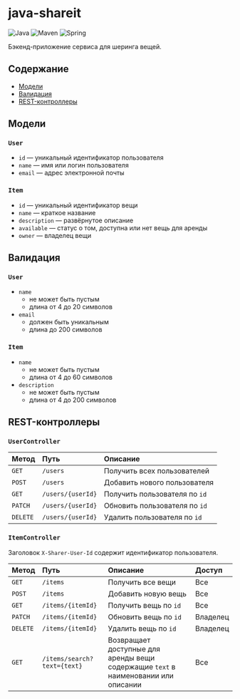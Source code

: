 # java-shareit
![Java](https://img.shields.io/badge/java-%23ED8B00.svg?style=for-the-badge&logo=openjdk&logoColor=white)
![Maven](https://img.shields.io/badge/apachemaven-C71A36.svg?style=for-the-badge&logo=apachemaven&logoColor=white)
![Spring](https://img.shields.io/badge/spring-%236DB33F.svg?style=for-the-badge&logo=spring&logoColor=white)

Бэкенд-приложение сервиса для шеринга вещей.

## Содержание
- [Модели](#модели)
- [Валидация](#валидация)
- [REST-контроллеры](#rest-контроллеры)

## Модели

### `User`

- `id` — уникальный идентификатор пользователя
- `name` — имя или логин пользователя
- `email` — адрес электронной почты

### `Item`

- `id` — уникальный идентификатор вещи
- `name` — краткое название
- `description` — развёрнутое описание
- `available` — статус о том, доступна или нет вещь для аренды
- `owner` — владелец вещи

## Валидация

### `User`
- `name`
  - не может быть пустым
  - длина от 4 до 20 символов
- `email`
  - должен быть уникальным
  - длина до 200 символов

### `Item`
- `name`
  - не может быть пустым
  - длина от 4 до 60 символов
- `description`
  - не может быть пустым
  - длина от 4 до 200 символов

## REST-контроллеры

### `UserController`

| Метод    | Путь              | Описание                      |
| :------- | :---------------- | :---------------------------- |
| `GET`    | `/users`          | Получить всех пользователей   |
| `POST`   | `/users`          | Добавить нового пользователя  |
| `GET`    | `/users/{userId}` | Получить пользователя по `id` |
| `PATCH`  | `/users/{userId}` | Обновить пользователя по `id` |
| `DELETE` | `/users/{userId}` | Удалить пользователя по `id`  |

### `ItemController`

Заголовок `X-Sharer-User-Id` содержит идентификатор пользователя.

| Метод    | Путь                        | Описание                                                                           | Доступ   |
| :------- | :-------------------------- | :--------------------------------------------------------------------------------- | :------- |
| `GET`    | `/items`                    | Получить все вещи                                                                  | Все      |
| `POST`   | `/items`                    | Добавить новую вещь                                                                | Все      |
| `GET`    | `/items/{itemId}`           | Получить вещь по `id`                                                              | Все      |
| `PATCH`  | `/items/{itemId}`           | Обновить вещь по `id`                                                              | Владелец |
| `DELETE` | `/items/{itemId}`           | Удалить вещь по `id`                                                               | Владелец |
| `GET`    | `/items/search?text={text}` | Возвращает доступные для аренды вещи содержащие `text` в наименовании или описании | Все      |